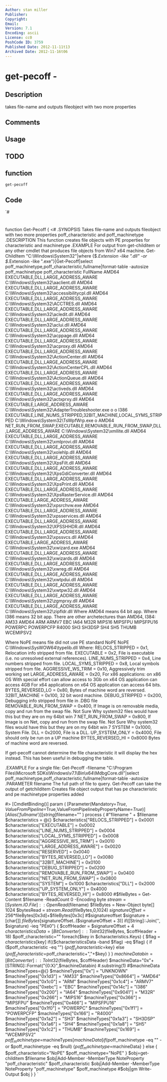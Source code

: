 ```yaml
---
Author: stan miller
Publisher: 
Copyright: 
Email: 
Version: 7.1
Encoding: ascii
License: cc0
PoshCode ID: 3759
Published Date: 2012-11-11t13
Archived Date: 2012-11-16t06
---
```


# get-pecoff - 

## Description

takes file-name and outputs fileobject with two more properties

## Comments



## Usage



## TODO



## function

`get-pecoff`

## Code

`#
 #
 function Get-Pecoff 
 {
       <#
   .SYNOPSIS
     Takes file-name and outputs fileobject with two more properties
     poff_characteristic and poff_machinetype
   .DESCRIPTION
   This function creates file objects with PE properties for characteristic and machinetype
   .EXAMPLE
   For output from get-childitem or any other cmdlet that produces file objects from Win7 x64 machine.
   Get-ChildItem "C:\Windows\System32"|where {$_.Extension -like ".dll" -or $_.Extension -like ".exe"}|Get-Pecoff|select poff_machinetype,poff_characteristic,fullname|format-table -autosize
     poff_machinetype poff_characteristic                                                                   FullName
     AMD64            EXECUTABLE,DLL,LARGE_ADDRESS_AWARE                                                    C:\Windows\System32\aaclient.dll
     AMD64            EXECUTABLE,DLL,LARGE_ADDRESS_AWARE                                                    C:\Windows\System32\accessibilitycpl.dll
     AMD64            EXECUTABLE,DLL,LARGE_ADDRESS_AWARE                                                    C:\Windows\System32\ACCTRES.dll
     AMD64            EXECUTABLE,DLL,LARGE_ADDRESS_AWARE                                                    C:\Windows\System32\acledit.dll
     AMD64            EXECUTABLE,DLL,LARGE_ADDRESS_AWARE                                                    C:\Windows\System32\aclui.dll
     AMD64            EXECUTABLE,DLL,LARGE_ADDRESS_AWARE                                                    C:\Windows\System32\acppage.dll
     AMD64            EXECUTABLE,DLL,LARGE_ADDRESS_AWARE                                                    C:\Windows\System32\acproxy.dll
     AMD64            EXECUTABLE,DLL,LARGE_ADDRESS_AWARE                                                    C:\Windows\System32\ActionCenter.dll
     AMD64            EXECUTABLE,DLL,LARGE_ADDRESS_AWARE                                                    C:\Windows\System32\ActionCenterCPL.dll
     AMD64            EXECUTABLE,DLL,LARGE_ADDRESS_AWARE                                                    C:\Windows\System32\ActionQueue.dll
     AMD64            EXECUTABLE,DLL,LARGE_ADDRESS_AWARE                                                    C:\Windows\System32\activeds.dll
     AMD64            EXECUTABLE,DLL,LARGE_ADDRESS_AWARE                                                    C:\Windows\System32\actxprxy.dll
     AMD64            EXECUTABLE,LARGE_ADDRESS_AWARE                                                        C:\Windows\System32\AdapterTroubleshooter.exe
                             o
                             o
     I386             EXECUTABLE,LINE_NUMS_STRIPPED,32BIT_MACHINE,LOCAL_SYMS_STRIPPED                       C:\Windows\System32\TsWpfWrp.exe
                             o
     AMD64            NET_RUN_FROM_SWAP,EXECUTABLE,REMOVABLE_RUN_FROM_SWAP,DLL,LARGE_ADDRESS_AWARE          C:\Windows\System32\xmllite.dll
     AMD64            EXECUTABLE,DLL,LARGE_ADDRESS_AWARE                                                    C:\Windows\System32\xmlprovi.dll
     AMD64            EXECUTABLE,DLL,LARGE_ADDRESS_AWARE                                                    C:\Windows\System32\xolehlp.dll
     AMD64            EXECUTABLE,DLL,LARGE_ADDRESS_AWARE                                                    C:\Windows\System32\XpsFilt.dll
     AMD64            EXECUTABLE,DLL,LARGE_ADDRESS_AWARE                                                    C:\Windows\System32\XpsGdiConverter.dll
     AMD64            EXECUTABLE,DLL,LARGE_ADDRESS_AWARE                                                    C:\Windows\System32\XpsPrint.dll
     AMD64            EXECUTABLE,DLL,LARGE_ADDRESS_AWARE                                                    C:\Windows\System32\XpsRasterService.dll
     AMD64            EXECUTABLE,LARGE_ADDRESS_AWARE                                                        C:\Windows\System32\xpsrchvw.exe
     AMD64            EXECUTABLE,DLL,LARGE_ADDRESS_AWARE                                                    C:\Windows\System32\xpsservices.dll
     AMD64            EXECUTABLE,DLL,LARGE_ADDRESS_AWARE                                                    C:\Windows\System32\XPSSHHDR.dll
     AMD64            EXECUTABLE,DLL,LARGE_ADDRESS_AWARE                                                    C:\Windows\System32\xpssvcs.dll
     AMD64            EXECUTABLE,LARGE_ADDRESS_AWARE                                                        C:\Windows\System32\xwizard.exe
     AMD64            EXECUTABLE,DLL,LARGE_ADDRESS_AWARE                                                    C:\Windows\System32\xwizards.dll
     AMD64            EXECUTABLE,DLL,LARGE_ADDRESS_AWARE                                                    C:\Windows\System32\xwreg.dll
     AMD64            EXECUTABLE,DLL,LARGE_ADDRESS_AWARE                                                    C:\Windows\System32\xwtpdui.dll
     AMD64            EXECUTABLE,DLL,LARGE_ADDRESS_AWARE                                                    C:\Windows\System32\xwtpw32.dll
     AMD64            EXECUTABLE,DLL,LARGE_ADDRESS_AWARE                                                    C:\Windows\System32\zgmprxy.dll
     AMD64            EXECUTABLE,DLL,LARGE_ADDRESS_AWARE                                                    C:\Windows\System32\zipfldr.dll
 Where AMD64 means 64 bit app.
 Where I386 means 32 bit app.
 There are other archetectures than AMD64, I384: AM33 AMD64 ARM ARMV7 EBC IA64 M32R MIPS16 MIPSFPU MIPSFPU16
                                    POWERPC POWERPCFP R4000 SH3 SH3DSP SH4 SH5 THUMB WCEMIPSV2
 
 Where NoPE means file did not use PE standard
     NoPE             NoPE                                                                                   C:\Windows\SysWOW64\typelib.dll
 Where:
 RELOCS_STRIPPED = 0x1,
     Relocation info stripped from file.
 EXECUTABLE = 0x2,
     File is executable  (i.e. no unresolved external references).
 LINE_NUMS_STRIPPED = 0x4,
     Line numbers stripped from file.
 LOCAL_SYMS_STRIPPED = 0x8,
     Local symbols stripped from file.
 AGGRESSIVE_WS_TRIM = 0x10,
     Aggressively trim working set
 LARGE_ADDRESS_AWARE = 0x20,
 	For x86 applications:
 		on x86 OS
 			With special effort can allow access to 3Gb
 		on x64 OS
 			application can access 4GB
 	For x64 applications
 		on x64 OS
 			application can access 64 bits.
 BYTES_REVERSED_LO = 0x80,
     Bytes of machine word are reversed.
 32BIT_MACHINE = 0x100,
     32 bit word machine.
 DEBUG_STRIPPED = 0x200,
     Debugging info stripped from file in .DBG file
 REMOVABLE_RUN_FROM_SWAP = 0x400,
     If Image is on removable media, copy and run from the swap file.
     Not Sure Why system32 files would have this but they are on my 64bit win 7
 NET_RUN_FROM_SWAP = 0x800,
     If Image is on Net, copy and run from the swap file.
     Not Sure Why system32 files would have this but they are on my 64bit win 7
 SYSTEM = 0x1000,
     System File.
 DLL = 0x2000,
     File is a DLL.
 UP_SYSTEM_ONLY = 0x4000,
     File should only be run on a UP machine
 BYTES_REVERSED_HI = 0x8000
     Bytes of machine word are reversed.
 
 If get-pecoff cannot determine the file characteristic it will display the hex instead.
 This has been useful in debugging the table.
 
   .EXAMPLE
   For a single file:
   Get-Pecoff -filename "C:\Program Files\Microsoft SDKs\Windows\v7.1\Bin\x64\MdbgCore.dll"|select poff_machinetype,poff_characteristic,fullname|format-table -autosize
   .PARAMETER filename
   The full path of file to query.
   Get-Pecoff can take the output of getchilditem
   Creates file object output that has pe characteristic and pe machinetype properties added
 
   #>
   [CmdletBinding()]
   param
   (
     [Parameter(Mandatory=$True,ValueFromPipeline=$True,ValueFromPipelinebyPropertyName=$True)]
     [Alias('fullname')]
     [string]$filename=""
   )
 process {
     #"filename " + $filename
     $characteristics = @{}
     $characteristics["RELOCS_STRIPPED"] = 0x0001
     $characteristics["EXECUTABLE"] = 0x0002
     $characteristics["LINE_NUMS_STRIPPED"] = 0x0004
     $characteristics["LOCAL_SYMS_STRIPPED"] = 0x0008
     $characteristics["AGGRESSIVE_WS_TRIM"] = 0x0010
     $characteristics["LARGE_ADDRESS_AWARE"] = 0x0020
     $characteristics["RESERVED"] = 0x0040
     $characteristics["BYTES_REVERSED_LO"] = 0x0080
     $characteristics["32BIT_MACHINE"] = 0x0100
     $characteristics["DEBUG_STRIPPED"] = 0x0200
     $characteristics["REMOVABLE_RUN_FROM_SWAP"] = 0x0400
     $characteristics["NET_RUN_FROM_SWAP"] = 0x0800
     $characteristics["SYSTEM"] = 0x1000
     $characteristics["DLL"] = 0x2000
     $characteristics["UP_SYSTEM_ONLY"] = 0x4000
     $characteristics["BYTES_REVERSED_HI"] = 0x8000
     #$fileBytes = Get-Content $filename -ReadCount 0 -Encoding byte
     $stream=[System.IO.File]::OpenRead($filename)
     $fileBytes = New-Object byte[] 1024
     $bytesRead = $stream.Read($fileBytes,0,1024)
     $signatureOffset = 256*$fileBytes[0x3d]+$fileBytes[0x3c]
     #$signatureoffset
     $signature = [char[]] $fileBytes[$signatureOffset..($signatureOffset + 3)]
     if([String]::Join('', $signature) -ieq "PE`0`0")
     {
         $coffHeader = $signatureOffset + 4
         $characteristicsData = [BitConverter]::ToInt32($fileBytes, $coffHeader + 18)
         $poff_characteristic=""
         foreach($key in $characteristics.Keys)
         {
             $flag = $characteristics[$key]
             if(($characteristicsData -band $flag) -eq $flag)
             {
                 if ($poff_characteristic -eq "") {$poff_characteristic=$key} else {$poff_characteristic=$poff_characteristic+","+$key}
             }
         }
         $machineDatabin=[BitConverter]::ToInt32($fileBytes, $coffHeader)
         $machineData="0x"+[STRING]::Format("{0:X}",$machineDatabin) #.substring(1)
         #$machineData
         $machineTypes=@{}
         $machineTypes["0x"] = "UNKNOWN"
         $machineTypes["0x1d3"] = "AM33"
         $machineTypes["0x8664"] = "AMD64"
         $machineTypes["0x1c0"] = "ARM"
         $machineTypes["0x1c4"] = "ARMV7"
         $machineTypes["0xebc"] = "EBC"
         $machineTypes["0x14c"] = "I386"
         $machineTypes["0x200"] = "IA64"
         $machineTypes["0x9041"] = "M32R"
         $machineTypes["0x266"] = "MIPS16"
         $machineTypes["0x366"] = "MIPSFPU"
         $machineTypes["0x466"] = "MIPSFPU16"
         $machineTypes["0x1f0"] = "POWERPC"
         $machineTypes["0x1f1"] = "POWERPCFP"
         $machineTypes["0x166"] = "R4000"
         $machineTypes["0x1a2"] = "SH3"
         $machineTypes["0x1a3"] = "SH3DSP"
         $machineTypes["0x1a6"] = "SH4"
         $machineTypes["0x1a8"] = "SH5"
         $machineTypes["0x1c2"] = "THUMB"
         $machineTypes["0x169"] = "WCEMIPSV2"
         $poff_machinetype=$machineTypes[$machineData]
         if ($poff_machinetype -eq "" -or $poff_machinetype -eq $null) {$poff_machinetype=$machineData}
     }
     else
     {
         $poff_characteristic="NoPE"
         $poff_machinetype="NoPE"
     }
     $obj=get-childitem $filename
     $obj|Add-Member -MemberType NoteProperty "poff_characteristic" $poff_characteristic
     $obj|Add-Member -MemberType NoteProperty "poff_machinetype" $poff_machinetype
     #$obj|gm
     Write-Output $obj
     }
 }
`


